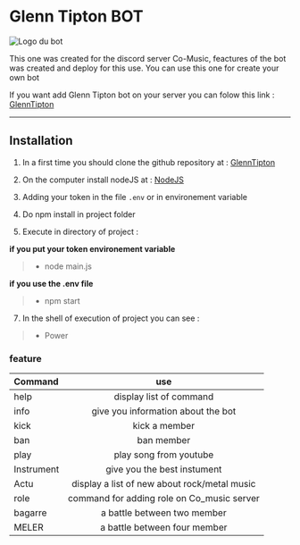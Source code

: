 # Glenn Tipton BOT
![Logo du bot](https://cdn.discordapp.com/avatars/787997124788092968/def716fe61de2d19247c03d0a1635d28.png)

This one was created for the discord server Co-Music, feactures of the bot was created and deploy for this use. You can use this one for create your own bot

If you want add Glenn Tipton bot on your server you can folow this link : [GlennTipton](https://discord.com/oauth2/authorize?client_id=787997124788092968&scope=bot&permissions=268569678)

---------------------------
## **Installation**

 1. In a first time you should clone the github repository at : [GlennTipton](https://github.com/LuidjyAubel/GlennTipton "bot discord")
 
 2.  On the computer install nodeJS at :   [NodeJS](https://nodejs.org)

1. Adding your token in the file `.env` or in environement variable

5. Do npm install in project folder

1. Execute in directory of project :

**if you put your token environement variable**
>- node main.js

**if you use the .env file**
>- npm start

7. In the shell of execution of project you can see :
>- Power

### feature

| Command | use |
| :--------------- |:---------------:|
| help |   display list of command      |
| info  | give you information about the bot |
| kick | kick a member |
| ban | ban member |
| play | play song from youtube |
| Instrument | give you the best instument |
| Actu | display a list of new about rock/metal music |
| role | command for adding role on Co_music server |
| bagarre | a battle between two member |
| MELER | a battle between four member |

